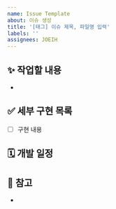 ```yaml
---
name: Issue Template
about: 이슈 생성 
title: '[태그] 이슈 제목, 파일명 입력'
labels: ''
assignees: JOEIH
---
```


## ✨ 작업할 내용
- 

## ✅ 세부 구현 목록
- [ ] 구현 내용

## 🗓️ 개발 일정 

## 💬 참고
- 